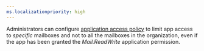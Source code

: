```yaml
---
ms.localizationpriority: high
---
```


<!-- markdownlint-disable MD002 MD041 -->

Administrators can configure [application access policy](/graph/auth-limit-mailbox-access) to limit app access to *specific* mailboxes and not to all the mailboxes in the organization, even if the app has been granted the *Mail.ReadWrite* application permission.
